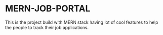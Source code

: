 # MERN-JOB-PORTAL
This is the project build with MERN stack having lot of cool features to help the people to track their job applications.
